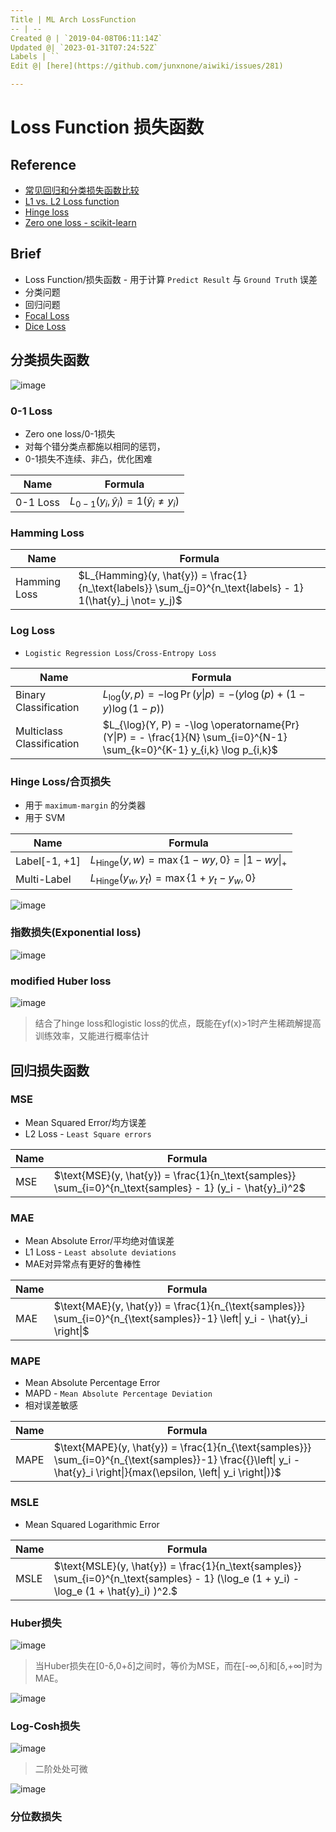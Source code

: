 ```yaml
---
Title | ML Arch LossFunction
-- | --
Created @ | `2019-04-08T06:11:14Z`
Updated @| `2023-01-31T07:24:52Z`
Labels | ``
Edit @| [here](https://github.com/junxnone/aiwiki/issues/281)

---
```


# Loss Function 损失函数

## Reference

- [常见回归和分类损失函数比较](https://www.cnblogs.com/massquantity/p/8964029.html)
- [L1 vs. L2 Loss function](http://rishy.github.io/ml/2015/07/28/l1-vs-l2-loss/)
- [Hinge loss](https://www.wikiwand.com/en/Hinge_loss)
- [Zero one loss - scikit-learn](https://scikit-learn.org/stable/modules/model_evaluation.html#zero-one-loss)


## Brief
- Loss Function/损失函数 - 用于计算 `Predict Result` 与 `Ground Truth` 误差
- 分类问题
- 回归问题
- [Focal Loss](/Focal_Loss)
- [Dice Loss](/Dice_Loss)

## 分类损失函数

![image](https://user-images.githubusercontent.com/2216970/67662190-e04f8400-f99d-11e9-9279-f78628ab1ea5.png)

### 0-1 Loss 
- Zero one loss/0-1损失
- 对每个错分类点都施以相同的惩罚，
- 0-1损失不连续、非凸，优化困难

Name | Formula 
-- | --
0-1 Loss | $L_{0-1}(y_i, \hat{y}_i) = 1(\hat{y}_i \not= y_i)$

### Hamming Loss


Name | Formula
-- | --
Hamming Loss | $L_{Hamming}(y, \hat{y}) = \frac{1}{n_\text{labels}} \sum_{j=0}^{n_\text{labels} - 1} 1(\hat{y}_j \not= y_j)$

### Log Loss
- `Logistic Regression Loss`/`Cross-Entropy Loss`

Name | Formula
-- | --
Binary Classification | $L_{\log}(y, p) = -\log \operatorname{Pr}(y\|p) = -(y \log (p) + (1 - y) \log (1 - p))$
Multiclass Classification | $L_{\log}(Y, P) = -\log \operatorname{Pr}(Y\|P) = - \frac{1}{N} \sum_{i=0}^{N-1} \sum_{k=0}^{K-1} y_{i,k} \log p_{i,k}$

### Hinge Loss/合页损失
- 用于 `maximum-margin` 的分类器
- 用于 SVM

Name | Formula
-- | --
Label[-1, +1] | $L_\text{Hinge}(y, w) = \max\left\{1 - wy, 0\right\} = \left\|1 - wy\right\|_+$
Multi-Label |  $L_\text{Hinge}(y_w, y_t) = \max\left\{1 + y_t - y_w, 0\right\}$

![image](https://user-images.githubusercontent.com/2216970/67666992-e3e80880-f9a7-11e9-8189-fb900e2c09ab.png)

### 指数损失(Exponential loss)
![image](https://user-images.githubusercontent.com/2216970/67667051-feba7d00-f9a7-11e9-99fa-9a58a6657fbd.png)

### modified Huber loss
![image](https://user-images.githubusercontent.com/2216970/67667064-067a2180-f9a8-11e9-8380-afcd70b53da8.png)
> 结合了hinge loss和logistic loss的优点，既能在yf(x)>1时产生稀疏解提高训练效率，又能进行概率估计


## 回归损失函数

### MSE
- Mean Squared Error/均方误差
- L2 Loss - `Least Square errors`

Name | Formula
-- | --
MSE | $\text{MSE}(y, \hat{y}) = \frac{1}{n_\text{samples}} \sum_{i=0}^{n_\text{samples} - 1} (y_i - \hat{y}_i)^2$

### MAE
- Mean Absolute Error/平均绝对值误差
- L1 Loss - `Least absolute deviations`
- MAE对异常点有更好的鲁棒性

Name | Formula
-- | --
MAE | $\text{MAE}(y, \hat{y}) = \frac{1}{n_{\text{samples}}} \sum_{i=0}^{n_{\text{samples}}-1} \left\| y_i - \hat{y}_i \right\|$


### MAPE
- Mean Absolute Percentage Error
- MAPD - `Mean Absolute Percentage Deviation`
- 相对误差敏感

Name | Formula
-- | --
MAPE | $\text{MAPE}(y, \hat{y}) = \frac{1}{n_{\text{samples}}} \sum_{i=0}^{n_{\text{samples}}-1} \frac{{}\left\| y_i - \hat{y}_i \right\|}{max(\epsilon, \left\| y_i \right\|)}$


### MSLE
- Mean Squared Logarithmic Error

Name | Formula
-- | --
MSLE | $\text{MSLE}(y, \hat{y}) = \frac{1}{n_\text{samples}} \sum_{i=0}^{n_\text{samples} - 1} (\log_e (1 + y_i) - \log_e (1 + \hat{y}_i) )^2.$



### Huber损失

![image](https://user-images.githubusercontent.com/2216970/67666096-06792200-f9a6-11e9-9fbc-ad414019a67b.png)
> 当Huber损失在[0-δ,0+δ]之间时，等价为MSE，而在[-∞,δ]和[δ,+∞]时为MAE。

![image](https://user-images.githubusercontent.com/2216970/67666131-1abd1f00-f9a6-11e9-9449-01d612c87a05.png)

### Log-Cosh损失

![image](https://user-images.githubusercontent.com/2216970/67666217-4e984480-f9a6-11e9-9a28-48d4bd854e01.png)
> 二阶处处可微

![image](https://user-images.githubusercontent.com/2216970/67666224-535cf880-f9a6-11e9-90e6-744bf2fcc32c.png)

### 分位数损失



